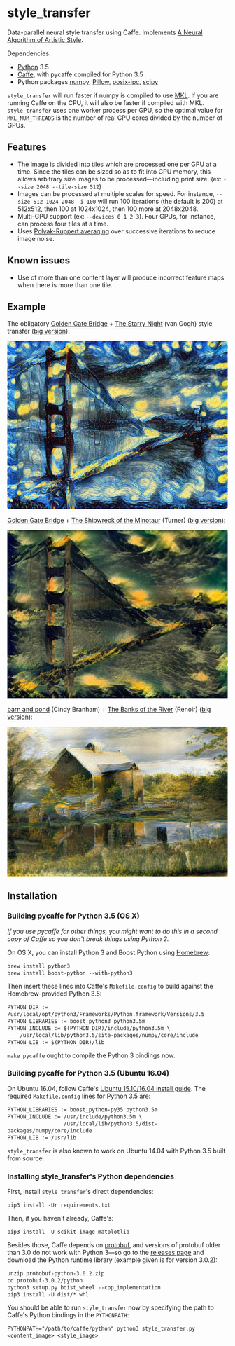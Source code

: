 # style_transfer

Data-parallel neural style transfer using Caffe. Implements [A Neural Algorithm of Artistic Style](http://arxiv.org/abs/1508.06576).

Dependencies:
- [Python](https://www.python.org) 3.5
- [Caffe](http://caffe.berkeleyvision.org), with pycaffe compiled for Python 3.5
- Python packages [numpy](http://www.numpy.org), [Pillow](https://python-pillow.org), [posix-ipc](http://semanchuk.com/philip/posix_ipc/), [scipy](http://www.scipy.org)

`style_transfer` will run faster if numpy is compiled to use [MKL](https://software.intel.com/en-us/intel-mkl). If you are running Caffe on the CPU, it will also be faster if compiled with MKL. `style_transfer` uses one worker process per GPU, so the optimal value for `MKL_NUM_THREADS` is the number of real CPU cores divided by the number of GPUs.

## Features

- The image is divided into tiles which are processed one per GPU at a time. Since the tiles can be sized so as to fit into GPU memory, this allows arbitrary size images to be processed&mdash;including print size. (ex: `--size 2048 --tile-size 512`)
- Images can be processed at multiple scales for speed. For instance, `--size 512 1024 2048 -i 100` will run 100 iterations (the default is 200) at 512x512, then 100 at 1024x1024, then 100 more at 2048x2048.
- Multi-GPU support (ex: `--devices 0 1 2 3`). Four GPUs, for instance, can process four tiles at a time.
- Uses [Polyak-Ruppert averaging](https://www.researchgate.net/profile/Boris_Polyak2/publication/236736831_Acceleration_of_stochastic_approximation_by_averaging_SIAM_J_Control_Optim_30_838-855/links/0f31753227e964baab000000.pdf) over successive iterations to reduce image noise.


## Known issues

- Use of more than one content layer will produce incorrect feature maps when there is more than one tile.

## Example

The obligatory [Golden Gate Bridge](https://raw.githubusercontent.com/jcjohnson/neural-style/master/examples/inputs/golden_gate.jpg) + [The Starry Night](https://raw.githubusercontent.com/jcjohnson/neural-style/master/examples/inputs/starry_night.jpg) (van Gogh) style transfer ([big version](https://s3-us-west-2.amazonaws.com/cb0a-46ef-cc86-8dda/style_transfer_examples/golden_gate_sn_big.jpg)):

<img src="examples/golden_gate_sn.jpg" width="512" height="384">

[Golden Gate Bridge](https://raw.githubusercontent.com/jcjohnson/neural-style/master/examples/inputs/golden_gate.jpg) + [The Shipwreck of the Minotaur](https://raw.githubusercontent.com/jcjohnson/neural-style/master/examples/inputs/shipwreck.jpg) (Turner) ([big version](https://s3-us-west-2.amazonaws.com/cb0a-46ef-cc86-8dda/style_transfer_examples/golden_shipwreck.jpg)):

<img src="examples/golden_shipwreck.jpg" width="512" height="384">

[barn and pond](http://r0k.us/graphics/kodak/kodim22.html) (Cindy Branham) + [The Banks of the River](https://raw.githubusercontent.com/DmitryUlyanov/fast-neural-doodle/master/data/Renoir/style.png) (Renoir) ([big version](http://cb0a-46ef-cc86-8dda.s3.amazonaws.com/style_transfer_examples/kodim22_renoir.jpg)):

<img src="examples/kodim22_renoir.jpg" width="512" height="341.5">

## Installation

### Building pycaffe for Python 3.5 (OS X)

*If you use pycaffe for other things, you might want to do this in a second copy of Caffe so you don't break things using Python 2.*

On OS X, you can install Python 3 and Boost.Python using [Homebrew](http://brew.sh):

```
brew install python3
brew install boost-python --with-python3
```

Then insert these lines into Caffe's `Makefile.config` to build against the Homebrew-provided Python 3.5:

```
PYTHON_DIR := /usr/local/opt/python3/Frameworks/Python.framework/Versions/3.5
PYTHON_LIBRARIES := boost_python3 python3.5m
PYTHON_INCLUDE := $(PYTHON_DIR)/include/python3.5m \
	/usr/local/lib/python3.5/site-packages/numpy/core/include
PYTHON_LIB := $(PYTHON_DIR)/lib
```

`make pycaffe` ought to compile the Python 3 bindings now.

### Building pycaffe for Python 3.5 (Ubuntu 16.04)

On Ubuntu 16.04, follow Caffe's [Ubuntu 15.10/16.04 install guide](https://github.com/BVLC/caffe/wiki/Ubuntu-16.04-or-15.10-Installation-Guide). The required `Makefile.config` lines for Python 3.5 are:

```
PYTHON_LIBRARIES := boost_python-py35 python3.5m
PYTHON_INCLUDE := /usr/include/python3.5m \
                  /usr/local/lib/python3.5/dist-packages/numpy/core/include
PYTHON_LIB := /usr/lib
```

`style_transfer` is also known to work on Ubuntu 14.04 with Python 3.5 built from source.

### Installing style_transfer's Python dependencies

First, install `style_transfer`'s direct dependencies:

```
pip3 install -Ur requirements.txt
```

Then, if you haven't already, Caffe's:

```
pip3 install -U scikit-image matplotlib
```

Besides those, Caffe depends on [protobuf](https://github.com/google/protobuf), and versions of protobuf older than 3.0 do not work with Python 3&mdash;so go to the [releases page](https://github.com/google/protobuf/releases) and download the Python runtime library (example given is for version 3.0.2):

```
unzip protobuf-python-3.0.2.zip
cd protobuf-3.0.2/python
python3 setup.py bdist_wheel --cpp_implementation
pip3 install -U dist/*.whl
```

You should be able to run `style_transfer` now by specifying the path to Caffe's Python bindings in the `PYTHONPATH`:

```
PYTHONPATH="/path/to/caffe/python" python3 style_transfer.py <content_image> <style_image>
```
